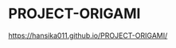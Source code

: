 # PROJECT-ORIGAMI
https://hansika011.github.io/PROJECT-ORIGAMI/












































